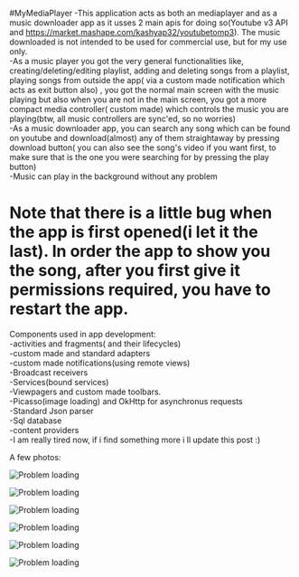 #MyMediaPlayer
-This application acts as both an mediaplayer and as a music downloader app as it usses 2 main apis for doing so(Youtube v3 API and https://market.mashape.com/kashyap32/youtubetomp3). The music downloaded is not intended to be used for commercial use, but for my use only.<br />
-As a music player you got the very general functionalities like, creating/deleting/editing playlist, adding and deleting songs from a playlist, playing songs from outside the app( via a custom made notification which acts as exit button also) , you got the normal main screen with the music playing but also when you are not in the main screen, you got a more compact media controller( custom made) which controls the music you are playing(btw, all music controllers are sync'ed, so no worries)<br />
-As a music downloader app, you can search any song which can be found on youtube and download(almost) any of them straightaway by pressing download button( you can also see the song's video if you want first, to make sure that is the one you were searching for by pressing the play button)<br />
-Music can play in the background without any problem<br />
# Note that there is a little bug when the app is first opened(i let it the last). In order the app to show you the song, after you first give it permissions required, you have to restart the app.<br />

Components used in app development:<br />
-activities and fragments( and their lifecycles)<br />
-custom made and standard adapters<br />
-custom made notifications(using remote views)<br />
-Broadcast receivers<br />
-Services(bound services)<br />
-Viewpagers and custom made toolbars.<br />
-Picasso(image loading) and OkHttp for asynchronus requests<br />
-Standard Json parser<br />
-Sql database<br />
-content providers<br />
-I am really tired now, if i find something more i ll update this post :)<br />


A few photos:<br />

![Problem loading](https://github.com/raizen4/AndroidProgramming/blob/master/MyMediaPlayer/Capture%2B_2016-10-20-01-23-30.png)

![Problem loading](https://github.com/raizen4/AndroidProgramming/blob/master/MyMediaPlayer/Capture%2B_2016-10-20-01-23-39.png)

![Problem loading](https://github.com/raizen4/AndroidProgramming/blob/master/MyMediaPlayer/Capture%2B_2016-10-20-01-23-56.png)

![Problem loading](https://github.com/raizen4/AndroidProgramming/blob/master/MyMediaPlayer/Capture%2B_2016-10-20-01-24-59.png)

![Problem loading](https://github.com/raizen4/AndroidProgramming/blob/master/MyMediaPlayer/Capture%2B_2016-10-20-11-10-33.png)

![Problem loading](https://github.com/raizen4/AndroidProgramming/blob/master/MyMediaPlayer/Screenshot_2016-10-20-11-11-40.png)
